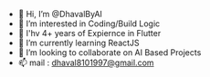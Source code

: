- 👋 Hi, I’m @DhavalByAI
- 👀 I’m interested in Coding/Build Logic
- 👀 I'hv 4+ years of Expiernce in Flutter
- 🌱 I’m currently learning ReactJS
- 💞️ I’m looking to collaborate on AI Based Projects
- 📫 mail : dhaval8101997@gmail.com

<!---
DhavalByAI/DhavalByAI is a ✨ special ✨ repository because its `README.md` (this file) appears on your GitHub profile.
You can click the Preview link to take a look at your changes.
--->
